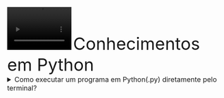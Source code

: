 





<video controls width="150" height="100">
    <source src="imagensDoProjeto/python2.mp4" type="video/mp4">
    Seu navegador não suporta o elemento de vídeo.
</video>
    <span style="font-size: 40px; text-align: center;">Conhecimentos em Python</span>




<!--
Abaixo foi inserido uma máscara para tornar todos os "summary" padrão,-->






<style>
  summary {
    font-size: 16px;
  }
</style>


<details>
<summary>Como executar um programa em Python(.py) diretamente pelo terminal? </summary>

<p>

Abra seu terminal de preferência(.cmd ou .shell) na pasta aonde encontra seu arquivo .py e digite:

</p>
<pan style = "color: yellow;" >$</pan>python <span style = "color: blue;">nomeDoSeuArquivo</span><span style = "color: yellow;">.py</span> 





</details>